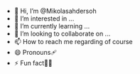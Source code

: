 - 👋 Hi, I’m @Mikolasahdersoh
- 👀 I’m interested in ...
- 🌱 I’m currently learning ...
- 💞️ I’m looking to collaborate on ...
- 📫 How to reach me regarding of course 
- 😄 Pronouns🩹
- ⚡ Fun fact💂‍♀️

<!---
Mikolasahdersoh/Mikolasahdersoh is a ✨ special ✨ repository because its `README.md` (this file) appears on your GitHub profile.
You can click the Preview link to take a look at your changes.
--->
